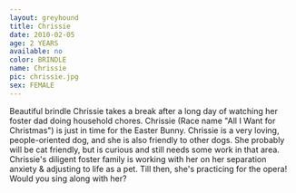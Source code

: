 ```yaml
---
layout: greyhound
title: Chrissie
date: 2010-02-05
age: 2 YEARS
available: no
color: BRINDLE
name: Chrissie
pic: chrissie.jpg
sex: FEMALE
---
```



Beautiful brindle Chrissie takes a break after a long day of watching her foster dad doing household chores. Chrissie
(Race name "All I Want for Christmas") is just in time for the Easter Bunny.  Chrissie is a very loving, people-oriented
dog, and she is also friendly to other dogs. She probably will be cat friendly, but is curious and still needs some work
in that area.  Chrissie's diligent foster family is working with her on her separation anxiety & adjusting to life as a
pet. Till then, she's practicing for the opera!  Would you sing along with her?
